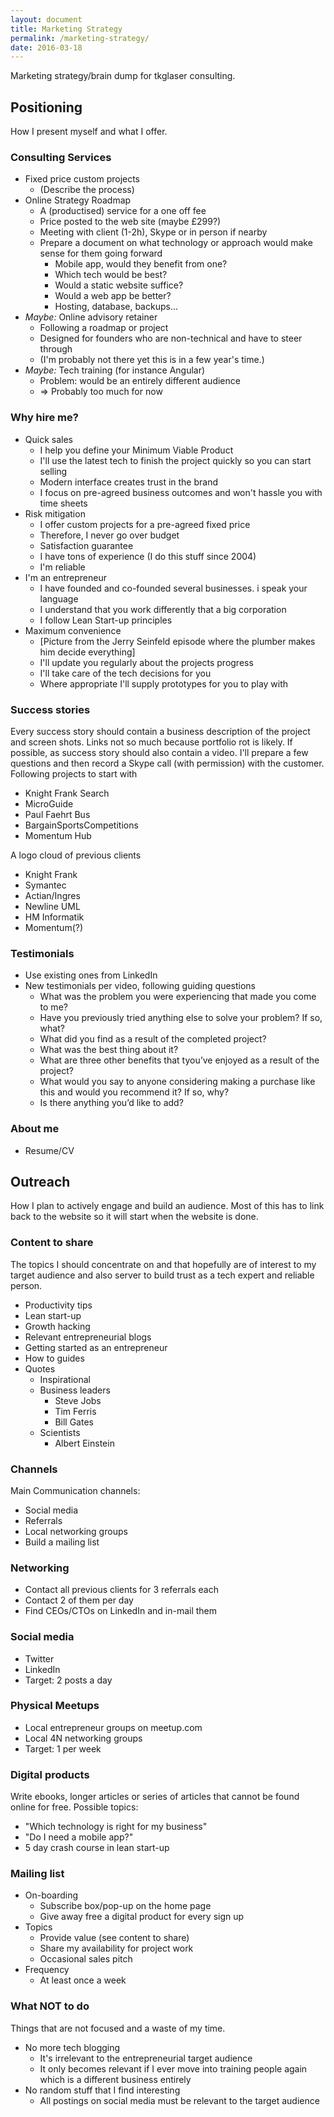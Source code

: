 ```yaml
---
layout: document
title: Marketing Strategy
permalink: /marketing-strategy/
date: 2016-03-18
---
```

Marketing strategy/brain dump for tkglaser consulting.

## Positioning
How I present myself and what I offer.

### Consulting Services
- Fixed price custom projects
  - (Describe the process)
- Online Strategy Roadmap
  - A (productised) service for a one off fee
  - Price posted to the web site (maybe £299?)
  - Meeting with client (1-2h), Skype or in person if nearby
  - Prepare a document on what technology or approach would make sense for them going forward
    - Mobile app, would they benefit from one?
    - Which tech would be best?
    - Would a static website suffice?
    - Would a web app be better?
    - Hosting, database, backups...
- *Maybe:* Online advisory retainer
  - Following a roadmap or project
  - Designed for founders who are non-technical and have to steer through
  - (I'm probably not there yet this is in a few year's time.)
- *Maybe:* Tech training (for instance Angular)
  - Problem: would be an entirely different audience
  - => Probably too much for now

### Why hire me?
- Quick sales
  - I help you define your Minimum Viable Product
  - I'll use the latest tech to finish the project quickly so you can start selling
  - Modern interface creates trust in the brand
  - I focus on pre-agreed business outcomes and won't hassle you with time sheets
- Risk mitigation
  - I offer custom projects for a pre-agreed fixed price
  - Therefore, I never go over budget
  - Satisfaction guarantee
  - I have tons of experience (I do this stuff since 2004)
  - I'm reliable
- I'm an entrepreneur
  - I have founded and co-founded several businesses. i speak your language
  - I understand that you work differently that a big corporation
  - I follow Lean Start-up principles
- Maximum convenience
  - [Picture from the Jerry Seinfeld episode where the plumber 
    makes him decide everything]
  - I'll update you regularly about the projects progress
  - I'll take care of the tech decisions for you
  - Where appropriate I'll supply prototypes for you to play with

### Success stories
Every success story should contain a business description of the project and screen shots. 
Links not so much because portfolio rot is likely. If possible, as success story should also
contain a video. I'll prepare a few questions and then record a Skype call (with permission)
with the customer. Following projects to start with
- Knight Frank Search
- MicroGuide
- Paul Faehrt Bus
- BargainSportsCompetitions
- Momentum Hub

A logo cloud of previous clients
- Knight Frank
- Symantec
- Actian/Ingres
- Newline UML
- HM Informatik
- Momentum(?)

### Testimonials
- Use existing ones from LinkedIn
- New testimonials per video, following guiding questions
  - What was the problem you were experiencing that made you come to me?
  - Have you previously tried anything else to solve your problem? If so, what?
  - What did you find as a result of the completed project?
  - What was the best thing about it?
  - What are three other benefits that tyou’ve enjoyed as a result of the project?
  - What would you say to anyone considering making a purchase like this and would you recommend it? If so, why?
  - Is there anything you’d like to add?

### About me
- Resume/CV

## Outreach
How I plan to actively engage and build an audience. Most of this has to link back to the
website so it will start when the website is done.

### Content to share
The topics I should concentrate on and that hopefully are of interest to my target 
audience and also server to build trust as a tech expert and reliable person.
- Productivity tips
- Lean start-up
- Growth hacking
- Relevant entrepreneurial blogs
- Getting started as an entrepreneur
- How to guides
- Quotes
  - Inspirational
  - Business leaders
    - Steve Jobs
    - Tim Ferris
    - Bill Gates
  - Scientists
    - Albert Einstein

### Channels
Main Communication channels:
- Social media
- Referrals
- Local networking groups
- Build a mailing list

### Networking
- Contact all previous clients for 3 referrals each
- Contact 2 of them per day
- Find CEOs/CTOs on LinkedIn and in-mail them

### Social media
- Twitter
- LinkedIn
- Target: 2 posts a day

### Physical Meetups
- Local entrepreneur groups on meetup.com
- Local 4N networking groups
- Target: 1 per week

### Digital products
Write ebooks, longer articles or series of articles that cannot be found 
online for free. Possible topics:
- "Which technology is right for my business"
- "Do I need a mobile app?"
- 5 day crash course in lean start-up

### Mailing list
- On-boarding
  - Subscribe box/pop-up on the home page
  - Give away free a digital product for every sign up
- Topics
  - Provide value (see content to share)
  - Share my availability for project work
  - Occasional sales pitch
- Frequency
  - At least once a week

### What NOT to do
Things that are not focused and a waste of my time.
- No more tech blogging
  - It's irrelevant to the entrepreneurial target audience
  - It only becomes relevant if I ever move into training people again which is a different business entirely
- No random stuff that I find interesting
  - All postings on social media must be relevant to the target audience
